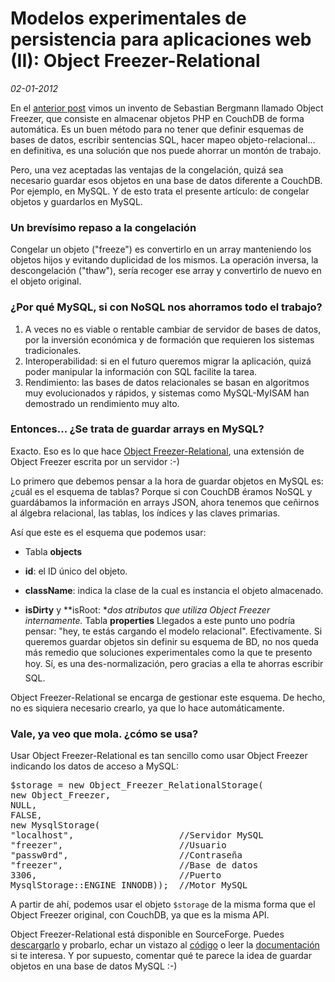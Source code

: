 Modelos experimentales de persistencia para aplicaciones web (II): Object Freezer-Relational
============================================================================================

_02-01-2012_

En el [anterior post](http://israelviana.es/modelos-experimentales-de-persistencia-para-aplicaciones-web-i-congelacion-de-objetos-object-freezer/) vimos un invento de Sebastian Bergmann llamado Object Freezer, que consiste en almacenar objetos PHP en CouchDB de forma automática. Es un buen método para no tener que definir esquemas de bases de datos, escribir sentencias SQL, hacer mapeo objeto-relacional... en definitiva, es una solución que nos puede ahorrar un montón de trabajo.

Pero, una vez aceptadas las ventajas de la congelación, quizá sea necesario guardar esos objetos en una base de datos diferente a CouchDB. Por ejemplo, en MySQL. Y de esto trata el presente artículo: de congelar objetos y guardarlos en MySQL.

### Un brevísimo repaso a la congelación

Congelar un objeto ("freeze") es convertirlo en un array manteniendo los objetos hijos y evitando duplicidad de los mismos. La operación inversa, la descongelación ("thaw"), sería recoger ese array y convertirlo de nuevo en el objeto original.

### ¿Por qué MySQL, si con NoSQL nos ahorramos todo el trabajo?

1.  A veces no es viable o rentable cambiar de servidor de bases de datos, por la inversión económica y de formación que requieren los sistemas tradicionales.
2.  Interoperabilidad: si en el futuro queremos migrar la aplicación, quizá poder manipular la información con SQL facilite la tarea.
3.  Rendimiento: las bases de datos relacionales se basan en algoritmos muy evolucionados y rápidos, y sistemas como MySQL-MyISAM han demostrado un rendimiento muy alto.

### Entonces... ¿Se trata de guardar arrays en MySQL?

Exacto. Eso es lo que hace [Object Freezer-Relational](http://objectfreezer-r.sourceforge.net/), una extensión de Object Freezer escrita por un servidor :-)

Lo primero que debemos pensar a la hora de guardar objetos en MySQL es: ¿cuál es el esquema de tablas? Porque si con CouchDB éramos NoSQL y guardábamos la información en arrays JSON, ahora tenemos que ceñirnos al álgebra relacional, las tablas, los índices y las claves primarias.

Así que este es el esquema que podemos usar:

*   Tabla **objects**

*   **id**: el ID único del objeto.
*   **className**: indica la clase de la cual es instancia el objeto almacenado.
*   **isDirty** y **isRoot: **dos atributos que utiliza Object Freezer internamente.*   Tabla **properties**
Llegados a este punto uno podría pensar: "hey, te estás cargando el modelo relacional". Efectivamente. Si queremos guardar objetos sin definir su esquema de BD, no nos queda más remedio que soluciones experimentales como la que te presento hoy. Sí, es una des-normalización, pero gracias a ella te ahorras escribir SQL.

Object Freezer-Relational se encarga de gestionar este esquema. De hecho, no es siquiera necesario crearlo, ya que lo hace automáticamente.

### Vale, ya veo que mola. ¿cómo se usa?

Usar Object Freezer-Relational es tan sencillo como usar Object Freezer indicando los datos de acceso a MySQL:
<pre class="php">$storage = new Object_Freezer_RelationalStorage(
new Object_Freezer,
NULL,
FALSE,
new MysqlStorage(
"localhost",                    //Servidor MySQL
"freezer",                      //Usuario
"passw0rd",                     //Contraseña
"freezer",                      //Base de datos
3306,                           //Puerto
MysqlStorage::ENGINE_INNODB));  //Motor MySQL</pre>
A partir de ahí, podemos usar el objeto `$storage` de la misma forma que el Object Freezer original, con CouchDB, ya que es la misma API.

Object Freezer-Relational está disponible en SourceForge. Puedes [descargarlo](https://sourceforge.net/projects/objectfreezer-r/files/) y probarlo, echar un vistazo al [código](https://sourceforge.net/scm/?type=svn&amp;group_id=275421 "Repositorio Subversion de ObjectFreezer-Relational") o leer la [documentación](http://objectfreezer-r.sourceforge.net) si te interesa. Y por supuesto, comentar qué te parece la idea de guardar objetos en una base de datos MySQL :-)